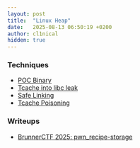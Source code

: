 ```yaml
---
layout: post
title:  "Linux Heap"
date:   2025-08-13 06:50:19 +0200
author: cl1nical
hidden: true
---
```

### Techniques
- [POC Binary](/2025/08/13/poc-binary.html)<br>
- [Tcache into libc leak](/2025/08/14/tcache-libc-leak.html)<br>
- [Safe Linking](/2025/08/13/safe-linking.html)<br>
- [Tcache Poisoning](/2025/08/13/tcache-poison.html)<br>

### Writeups
- [BrunnerCTF 2025: pwn_recipe-storage](/2025/08/25/pwn_recipe-storage.html)<br>